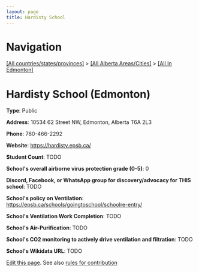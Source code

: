 ```yaml
---
layout: page
title: Hardisty School
---
```

# Navigation

[[All countries/states/provinces]](../../..) > [[All Alberta Areas/Cities]](../..) > [[All In Edmonton]](..)

# Hardisty School (Edmonton)

**Type**: Public

**Address**: 10534 62 Street NW, Edmonton, Alberta T6A 2L3

**Phone**: 780-466-2292

**Website**: <https://hardisty.epsb.ca/>

**Student Count**: TODO

**School's overall airborne virus protection grade (0-5)**: 0

**Discord, Facebook, or WhatsApp group for discovery/advocacy for THIS school**: TODO

**School's policy on Ventilation**: <https://epsb.ca/schools/goingtoschool/schoolre-entry/>

**School's Ventilation Work Completion**: TODO

**School's Air-Purification**: TODO

**School's CO2 monitoring to actively drive ventilation and filtration**: TODO

**School's Wikidata URL**: TODO


[Edit this page](https://github.com/ventilate-schools/AB/edit/main/./Edmonton/Hardisty_School.md). See also [rules for contribution](../../../contribution-rules/)